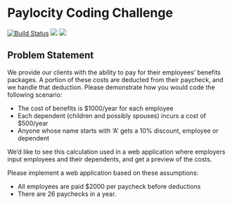 # Paylocity Coding Challenge

[![Build Status](https://dev.azure.com/shahgaurav/paylocity-coding-challenge/_apis/build/status/paylocity-coding-challenge-ASP.NET%20Core-CI?branchName=master)](https://dev.azure.com/shahgaurav/paylocity-coding-challenge/_build/latest?definitionId=1?branchName=master) [![](https://img.shields.io/azure-devops/tests/shahgaurav/paylocity-coding-challenge/1.svg)](https://dev.azure.com/shahgaurav/paylocity-coding-challenge/_build/latest?definitionId=1?branchName=master) [![](https://img.shields.io/azure-devops/coverage/shahgaurav/paylocity-coding-challenge/1.svg)](https://dev.azure.com/shahgaurav/paylocity-coding-challenge/_build/latest?definitionId=1?branchName=master)

## Problem Statement
We provide our clients with the ability to pay for their employees’ benefits packages. A portion of these costs are deducted from their paycheck, and we handle that deduction. Please demonstrate how you would code the following scenario:
* The cost of benefits is $1000/year for each employee
* Each dependent (children and possibly spouses) incurs a cost of $500/year
* Anyone whose name starts with ‘A’ gets a 10% discount, employee or dependent

We’d like to see this calculation used in a web application where employers input employees and their dependents, and get a preview of the costs.

Please implement a web application based on these assumptions:
* All employees are paid $2000 per paycheck before deductions
* There are 26 paychecks in a year.


